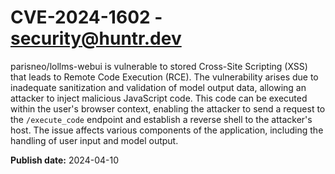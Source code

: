 # CVE-2024-1602 - security@huntr.dev

parisneo/lollms-webui is vulnerable to stored Cross-Site Scripting (XSS) that leads to Remote Code Execution (RCE). The vulnerability arises due to inadequate sanitization and validation of model output data, allowing an attacker to inject malicious JavaScript code. This code can be executed within the user's browser context, enabling the attacker to send a request to the `/execute_code` endpoint and establish a reverse shell to the attacker's host. The issue affects various components of the application, including the handling of user input and model output.

**Publish date:** 2024-04-10
